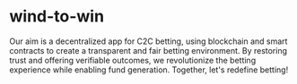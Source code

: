 # wind-to-win
Our aim is a decentralized app for C2C betting, using blockchain and smart contracts to create a transparent and fair betting environment. By restoring trust and offering verifiable outcomes, we revolutionize the betting experience while enabling fund generation. Together, let's redefine betting!
